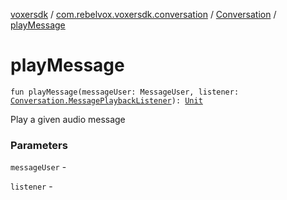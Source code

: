 [voxersdk](../../index.md) / [com.rebelvox.voxersdk.conversation](../index.md) / [Conversation](index.md) / [playMessage](./play-message.md)

# playMessage

`fun playMessage(messageUser: MessageUser, listener: `[`Conversation.MessagePlaybackListener`](-message-playback-listener/index.md)`): `[`Unit`](https://kotlinlang.org/api/latest/jvm/stdlib/kotlin/-unit/index.html)

Play a given audio message

### Parameters

`messageUser` -

`listener` - 